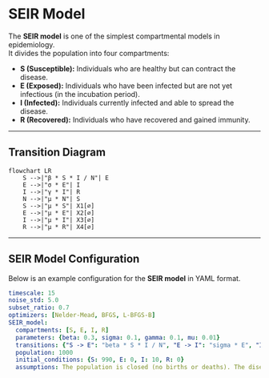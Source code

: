 # SEIR Model

The **SEIR model** is one of the simplest compartmental models in epidemiology.  
It divides the population into four compartments:  

- **S (Susceptible):** Individuals who are healthy but can contract the disease.  
- **E (Exposed):** Individuals who have been infected but are not yet infectious (in the incubation period).
- **I (Infected):** Individuals currently infected and able to spread the disease.  
- **R (Recovered):** Individuals who have recovered and gained immunity. 

---

## Transition Diagram

```mermaid
flowchart LR
    S -->|"β * S * I / N"| E
    E -->|"σ * E"| I
    I -->|"γ * I"| R
    N -->|"μ * N"| S
    S -->|"μ * S"| X1[∅]
    E -->|"μ * E"| X2[∅]
    I -->|"μ * I"| X3[∅]
    R -->|"μ * R"| X4[∅]
```

---

## SEIR Model Configuration

Below is an example configuration for the **SEIR model** in YAML format.

```yaml
timescale: 15
noise_std: 5.0
subset_ratio: 0.7
optimizers: [Nelder-Mead, BFGS, L-BFGS-B]
SEIR_model:
  compartments: [S, E, I, R]
  parameters: {beta: 0.3, sigma: 0.1, gamma: 0.1, mu: 0.01}
  transitions: {"S -> E": "beta * S * I / N", "E -> I": "sigma * E", "I -> R": "gamma * I", "-> S": "mu * N", "S ->": "mu * S", "E ->": "mu * E", "I ->": "mu * I", "R ->": "mu * R"}
  population: 1000
  initial_conditions: {S: 990, E: 0, I: 10, R: 0}
  assumptions: The population is closed (no births or deaths). The disease has an exposed stage before becoming infectious. Immunity is permanent after recovery.
```


 